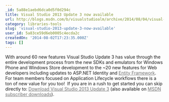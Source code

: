 ```yaml
---
_id: 5a88e1aebd6dca0d5f0d294c
title: Visual Studio 2013 Update 3 now available
url: http://blogs.msdn.com/b/visualstudioalm/archive/2014/08/04/visual-studio-2013-update-3-now-available.aspx
category: libraries-tools
slug: 'visual-studio-2013-update-3-now-available'
user_id: 5a83ce59d6eb0005c4ecda2c
createdOn: '2014-08-02T17:23:35.000Z'
tags: []
---
```


With around 60 new features Visual Studio Update 3 has value through the entire development process from the new SDKs and emulators for Windows Phone and Windows Store development to the ~20 new features for Web developers including updates to ASP.NET Identity and <a style="color: #707070;" href="http://blogs.msdn.com/b/adonet/archive/2014/08/04/vs2013-update-3-and-entity-framework.aspx">Entity Framework</a>.  For team members focused on Application Lifecycle workflows there is a ton of new value for you too!  If you are in a rush to get started you can skip directly to: <a style="color: #707070;" href="http://www.microsoft.com/en-us/download/details.aspx?id=43721">Download Visual Studio 2013 Update 3</a> (also available on <a style="color: #707070;" href="http://msdn.microsoft.com/en-US/subscriptions/downloads/">MSDN subscriber downloads</a>).
